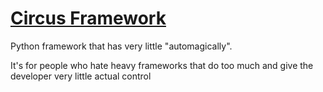 # [Circus Framework](http://html5boilerplate.com)

Python framework that has very little "automagically".

It's for people who hate heavy frameworks that do too much and give the developer very little actual control

